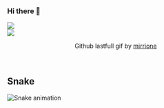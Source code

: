 ### Hi there 👋

[![](https://img.shields.io/badge/Made%20With-mirrione-lightgrey.svg?style=for-the-badge&logo=github)](https://github.com/Annihil/github-spray)  
[![](https://i.imgur.com/2DrTn0Z.gif)](https://github.com/Annihil/github-spray)

<p style="text-align:center;">
  Github lastfull gif by <a href="https://github.com/mirrione" target="_blank">mirrione</a>
</p>

<br />

## Snake
![Snake animation](https://github.com/mirsaid-mirzohidov/mirsaid-mirzohidov/blob/output/github-contribution-grid-snake.svg)
